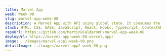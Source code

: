 ```yaml
---
title: Marvel App
week: Week 08
slug: marvel-app-week-08
description: A Marvel App with API using global state. It consumes the Marvel API for Characters, Comics and Stories. I decided to use Context API to manage the state of the application because it is a good practice to use it and Redux is more complex and heavy for this app.
stack: HTML, CSS, SASS, JavaScript, React, Hooks, TypeScript, ContextAPI
repoUrl: https://gitlab.com/MartinDCalderonP/marvel-app-week-08
deployUrl: https://marvel-app-week-08.vercel.app/
image: ../images/marvel-app1-week-08.png
detailImage: ../images/marvel-app2-week-08.png
---
```

